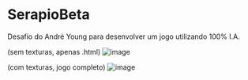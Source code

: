 # SerapioBeta
Desafio do André Young para desenvolver um jogo utilizando 100% I.A.

(sem texturas, apenas .html)
![image](https://github.com/user-attachments/assets/7b26489c-d055-4e37-9e35-b38ac074ac8e)

(com texturas, jogo completo)
![image](https://github.com/user-attachments/assets/650a7b4c-5cdf-4acc-94db-fbf2dfd4664e)
